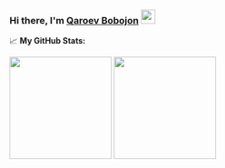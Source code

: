 ### Hi there, I'm <a href="" target="_blank">Qaroev Bobojon</a> <img src="https://media.giphy.com/media/hvRJCLFzcasrR4ia7z/giphy.gif" width="25px">

<!--
**Qaroev/Qaroev** is a ✨ _special_ ✨ repository because its `README.md` (this file) appears on your GitHub profile.

Here are some ideas to get you started:

- 🔭 I’m currently working on ...
- 🌱 I’m currently learning ...
- 👯 I’m looking to collaborate on ...
- 🤔 I’m looking for help with ...
- 💬 Ask me about ...
- 📫 How to reach me: ...
- 😄 Pronouns: ...
- ⚡ Fun fact: ...
-->

📈 **My GitHub Stats:**

<p>
  <img height="180em" src="https://github-readme-stats.vercel.app/api?username=Qaroev&show_icons=true&hide_border=true&&count_private=true&include_all_commits=true" />
  <img height="180em" src="https://github-readme-stats.vercel.app/api/top-langs/?username=Qaroev&exclude_repo=KNN-Image-Classification&show_icons=true&hide_border=true&layout=compact&langs_count=8"/>
</p>




